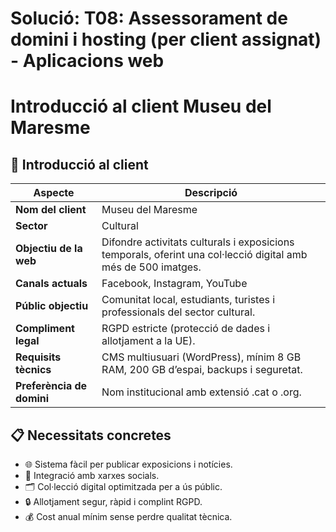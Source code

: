 # Solució: T08: Assessorament de domini i hosting (per client assignat) - Aplicacions web

# Introducció al client Museu del Maresme

## 👥 Introducció al client

| Aspecte              | Descripció                                                                                   |
|----------------------|----------------------------------------------------------------------------------------------|
| **Nom del client**   | Museu del Maresme                                                                            |
| **Sector**           | Cultural                                                                                     |
| **Objectiu de la web** | Difondre activitats culturals i exposicions temporals, oferint una col·lecció digital amb més de 500 imatges. |
| **Canals actuals**   | Facebook, Instagram, YouTube                                                                 |
| **Públic objectiu**  | Comunitat local, estudiants, turistes i professionals del sector cultural.                   |
| **Compliment legal** | RGPD estricte (protecció de dades i allotjament a la UE).                                   |
| **Requisits tècnics**| CMS multiusuari (WordPress), mínim 8 GB RAM, 200 GB d’espai, backups i seguretat.           |
| **Preferència de domini** | Nom institucional amb extensió .cat o .org.                                           |

## 📋 Necessitats concretes

- 🌐 Sistema fàcil per publicar exposicions i notícies.
- 🔗 Integració amb xarxes socials.
- 🗂️ Col·lecció digital optimitzada per a ús públic.
- 🔒 Allotjament segur, ràpid i complint RGPD.
- 💰 Cost anual mínim sense perdre qualitat tècnica.
